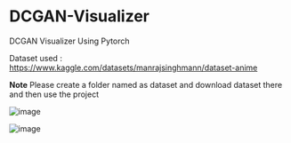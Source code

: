 # DCGAN-Visualizer
DCGAN Visualizer Using Pytorch 

Dataset used : https://www.kaggle.com/datasets/manrajsinghmann/dataset-anime

**Note** Please create a folder named as dataset and download dataset there and then use the project

![image](https://github.com/Manraj-Mann/DCGAN-Visualizer/assets/81899682/d8da961d-fd87-4880-b829-fef7bc29f4fb)

![image](https://github.com/Manraj-Mann/DCGAN-Visualizer/assets/81899682/db3da699-5bf2-46c4-8988-0ad082c602a5)
